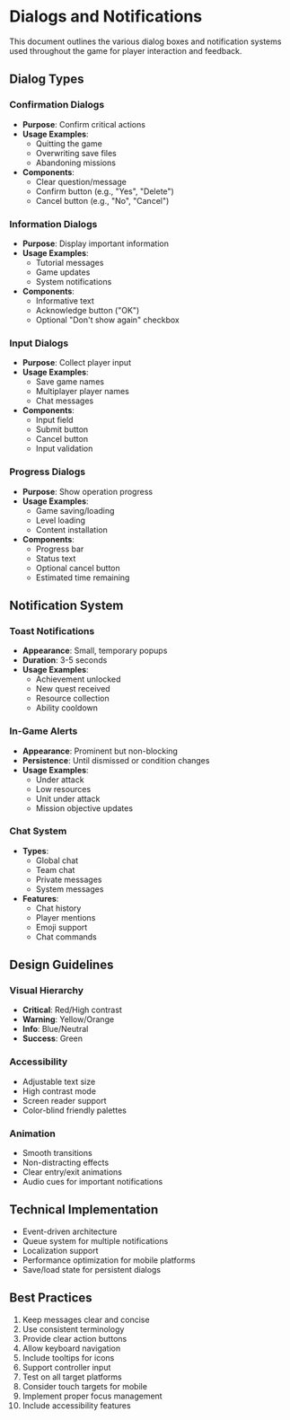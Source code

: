 # Dialogs and Notifications

This document outlines the various dialog boxes and notification systems used throughout the game for player interaction and feedback.

## Dialog Types

### Confirmation Dialogs
- **Purpose**: Confirm critical actions
- **Usage Examples**:
  - Quitting the game
  - Overwriting save files
  - Abandoning missions
- **Components**:
  - Clear question/message
  - Confirm button (e.g., "Yes", "Delete")
  - Cancel button (e.g., "No", "Cancel")

### Information Dialogs
- **Purpose**: Display important information
- **Usage Examples**:
  - Tutorial messages
  - Game updates
  - System notifications
- **Components**:
  - Informative text
  - Acknowledge button ("OK")
  - Optional "Don't show again" checkbox

### Input Dialogs
- **Purpose**: Collect player input
- **Usage Examples**:
  - Save game names
  - Multiplayer player names
  - Chat messages
- **Components**:
  - Input field
  - Submit button
  - Cancel button
  - Input validation

### Progress Dialogs
- **Purpose**: Show operation progress
- **Usage Examples**:
  - Game saving/loading
  - Level loading
  - Content installation
- **Components**:
  - Progress bar
  - Status text
  - Optional cancel button
  - Estimated time remaining

## Notification System

### Toast Notifications
- **Appearance**: Small, temporary popups
- **Duration**: 3-5 seconds
- **Usage Examples**:
  - Achievement unlocked
  - New quest received
  - Resource collection
  - Ability cooldown

### In-Game Alerts
- **Appearance**: Prominent but non-blocking
- **Persistence**: Until dismissed or condition changes
- **Usage Examples**:
  - Under attack
  - Low resources
  - Unit under attack
  - Mission objective updates

### Chat System
- **Types**:
  - Global chat
  - Team chat
  - Private messages
  - System messages
- **Features**:
  - Chat history
  - Player mentions
  - Emoji support
  - Chat commands

## Design Guidelines

### Visual Hierarchy
- **Critical**: Red/High contrast
- **Warning**: Yellow/Orange
- **Info**: Blue/Neutral
- **Success**: Green

### Accessibility
- Adjustable text size
- High contrast mode
- Screen reader support
- Color-blind friendly palettes

### Animation
- Smooth transitions
- Non-distracting effects
- Clear entry/exit animations
- Audio cues for important notifications

## Technical Implementation
- Event-driven architecture
- Queue system for multiple notifications
- Localization support
- Performance optimization for mobile platforms
- Save/load state for persistent dialogs

## Best Practices
1. Keep messages clear and concise
2. Use consistent terminology
3. Provide clear action buttons
4. Allow keyboard navigation
5. Include tooltips for icons
6. Support controller input
7. Test on all target platforms
8. Consider touch targets for mobile
9. Implement proper focus management
10. Include accessibility features
